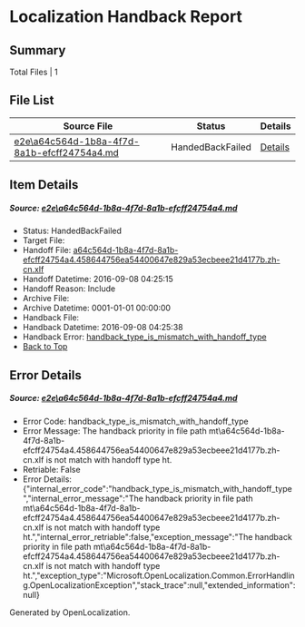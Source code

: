 # <a name='report-top'></a> Localization Handback Report

## Summary
 Total Files | 1

## File List
 Source File | Status | Details 
 ----------- | ------ | ------- 
 [e2e\a64c564d-1b8a-4f7d-8a1b-efcff24754a4.md](https://github.com/OpenLocalizationTestOrg/ol-test0/blob/900a8295f66564dcd18ce5d6a620cf6bf8a1c33a/e2e/a64c564d-1b8a-4f7d-8a1b-efcff24754a4.md) | HandedBackFailed | [Details](#bd530a2a4b0aa1717fbee6a44823011c1f212fc45)

## Item Details
##### <a name='bd530a2a4b0aa1717fbee6a44823011c1f212fc45'></a> Source: [e2e\a64c564d-1b8a-4f7d-8a1b-efcff24754a4.md](https://github.com/OpenLocalizationTestOrg/ol-test0/blob/900a8295f66564dcd18ce5d6a620cf6bf8a1c33a/e2e/a64c564d-1b8a-4f7d-8a1b-efcff24754a4.md)
* Status: HandedBackFailed
* Target File: 
* Handoff File: [a64c564d-1b8a-4f7d-8a1b-efcff24754a4.458644756ea54400647e829a53ecbeee21d4177b.zh-cn.xlf](https://github.com/OpenLocalizationTestOrg/ol-test0-handoff/blob/db2a84313480b8865def3dc8062ed46c1b7248cc/ol-handoff/OpenLocalizationTestOrg/ol-test0-zhcn/ci/ht/a64c564d-1b8a-4f7d-8a1b-efcff24754a4.458644756ea54400647e829a53ecbeee21d4177b.zh-cn.xlf)
* Handoff Datetime: 2016-09-08 04:25:15
* Handoff Reason: Include
* Archive File: 
* Archive Datetime: 0001-01-01 00:00:00
* Handback File: 
* Handback Datetime: 2016-09-08 04:25:38
* Handback Error: [handback_type_is_mismatch_with_handoff_type](#bd530a2a4b0aa1717fbee6a44823011c1f212fc45handback_type_is_mismatch_with_handoff_type)
* [Back to Top](#report-top)


## Error Details
##### <a name='bd530a2a4b0aa1717fbee6a44823011c1f212fc45handback_type_is_mismatch_with_handoff_type'></a> Source: [e2e\a64c564d-1b8a-4f7d-8a1b-efcff24754a4.md](#bd530a2a4b0aa1717fbee6a44823011c1f212fc45)
* Error Code: handback_type_is_mismatch_with_handoff_type
* Error Message: The handback priority in file path mt\a64c564d-1b8a-4f7d-8a1b-efcff24754a4.458644756ea54400647e829a53ecbeee21d4177b.zh-cn.xlf is not match with handoff type ht.
* Retriable: False
* Error Details: {"internal_error_code":"handback_type_is_mismatch_with_handoff_type","internal_error_message":"The handback priority in file path mt\\a64c564d-1b8a-4f7d-8a1b-efcff24754a4.458644756ea54400647e829a53ecbeee21d4177b.zh-cn.xlf is not match with handoff type ht.","internal_error_retriable":false,"exception_message":"The handback priority in file path mt\\a64c564d-1b8a-4f7d-8a1b-efcff24754a4.458644756ea54400647e829a53ecbeee21d4177b.zh-cn.xlf is not match with handoff type ht.","exception_type":"Microsoft.OpenLocalization.Common.ErrorHandling.OpenLocalizationException","stack_trace":null,"extended_information":null}


Generated by OpenLocalization.
